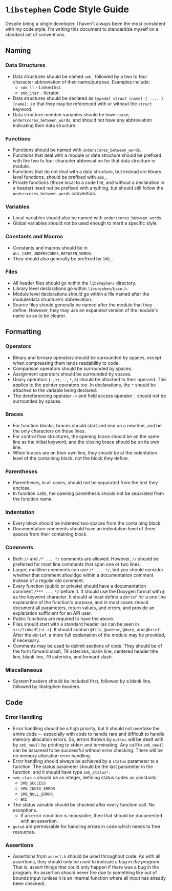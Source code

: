 # `libstephen` Code Style Guide

Despite being a single developer, I haven't always been the most consistent with
my code style.  I'm writing this document to standardize myself on a standard
set of conventions.

## Naming

### Data Structures

* Data structures should be named `smb_` followed by a two to four character
  abbreviation of their name/purpose.  Examples include:
  + `smb_ll` - Linked list.
  + `smb_iter` - Iterator.
* Data structures should be declared as `typedef struct [name] { .... } [name];`
  so that they may be referenced with or without the `struct` keyword.
* Data structure member variables should be lower case,
  `underscores_between_words`, and should not have any abbreviation indicating
  their data structure.

### Functions

* Functions should be named with `underscores_between_words`.
* Functions that deal with a module or data structure should be prefixed with
  the two to four character abbreviation for that data structure or module.
* Functions that do not deal with a data structure, but instead are library
  level functions, should be prefixed with `smb_`.
* Private functions (those local to a code file, and without a declaration in a
  header) need not be prefixed with anything, but should still follow the
  `underscores_between_words` convention.

### Variables

* Local variables should also be named with `underscores_between_words`.
* Global variables should not be used enough to merit a specific style.

### Constants and Macros

* Constants and macros should be in `ALL_CAPS_UNDERSCORES_BETWEEN_WORDS`.
* They should also generally be prefixed by `SMB_`.

### Files

* All header files should go within the `libstephen/` directory.
* Library level declarations go within `libstephen/base.h`.
* Module level declarations should go within a file named after the module/data
  structure's abbreviation.
* Source files should generally be named after the module that they define.
  However, they may use an expanded version of the module's name so as to be
  clearer.

## Formatting

### Operators

* Binary and ternary operators should be surrounded by spaces, except when
  compressing them lends readability to code.
* Comparison operators should be surrounded by spaces.
* Assignment operators should be surrounded by spaces.
* Unary operators (`-`, `++`, `--`, `*`, `&`) should be attached to their
  operand.  This applies to the pointer operators too.  In declarations, the `*`
  should be attached to the variable being declared.
* The dereferencing operator `->` and field access operator `.` should not be
  surrounded by spaces.

### Braces

* For function blocks, braces should start and end on a new line, and be the
  only characters on those lines.
* For control flow structures, the opening brace should be on the same line as
  the initial keyword, and the closing brace should be on its own line.
* When braces are on their own line, they should be at the indentation level of
  the containing block, not the block they define.

### Parentheses

* Parentheses, in all cases, should not be separated from the text they enclose.
* In function calls, the opening parenthesis should not be separated from the
  function name.

### Indentation

* Every block should be indented two spaces from the containing block.
* Documentation comments should have an indentation level of three spaces from
  their containing block.

### Comments

* Both `//` and `/* ... */` comments are allowed.  However, `//` should be
  preferred for most line comments that span one or two lines.
* Larger, multiline comments can use `/* ... */`, but you should consider
  whether that comment shouldgo within a documentation comment instead of a
  regular old comment.
* Every function (public or private) should have a documentation comment `/***
  ... */` before it.  It should use the Doxygen format with `@` as the keyword
  character.  It should at least define a `@brief` for a one line explanation of
  the function's purpose, and in most cases should document all parameters,
  return values, and errors, and provide an explanation sufficient for an API
  user.
* Public functions are required to have the above.
* Files should start with a standard header (as can be seen in
  `src/linkedlist.c`).  It should contain `@file`, `@author`, `@date`, and
  `@brief`.  After the `@brief`, a more full explanation of the module may be
  provided, if necessary.
* Comments may be used to delimit sections of code.  They should be of the form
  forward slash, 79 asterisks, blank line, centered header title line, blank
  line, 79 asterisks, and forward slash.

### Miscellaneous

* System headers should be included first, followed by a blank line, followed by
  libstephen headers.

## Code

### Error Handling

* Error handling should be a high priority, but it should not overtake the
  entire code -- especially with code to handle rare and difficult to handle
  memory allocation errors.  So, errors thrown by `malloc` will be dealt with by
  `smb_new()` by printing to stderr and terminating.  Any call to `smb_new()`
  can be assumed to be successful without error checking.  There will be no
  memory allocation error handling.
* Error handling should always be achieved by a `status` parameter to a
  function.  The status parameter should be the last parameter in the function,
  and it should have type `smb_status*`.
* `smb_status` should be an integer, defining status codes as constants:
  + `SMB_SUCCESS`
  + `SMB_INDEX_ERROR`
  + `SMB_NULL_ERROR`
  + etc
* The status variable should be checked after every function call.  No
  exceptions.
  + If an error condition is impossible, then that should be documented with an
    assertion.
* `goto`s are permissable for handling errors in code which needs to free
  resources.

### Assertions

* Assertions from `assert.h` should be used throughout code.  As with all
  assertions, they should only be used to indicate a *bug in the program*.  That
  is, assert things that could only happen if there was a bug in the program.
  An assertion should never fire due to something like out of bounds input
  (unless it is an internal function where all input has already been checked).
